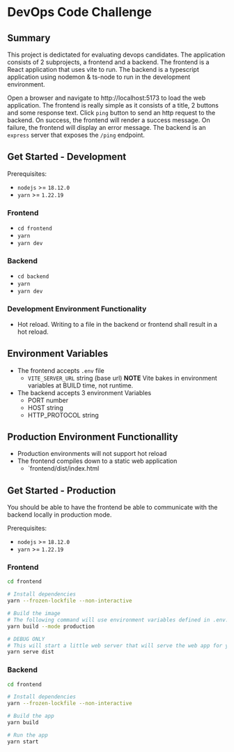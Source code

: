 # DevOps Code Challenge

## Summary

This project is dedictated for evaluating devops candidates. The application consists of 2 subprojects, a frontend and a backend. The frontend is a React application that uses vite to run. The backend is a typescript application using nodemon & ts-node to run in the development environment.

Open a browser and navigate to http://localhost:5173 to load the web application. The frontend is really simple as it consists of a title, 2 buttons and some response text. Click `ping` button to send an http request to the backend. On success, the frontend will render a success message. On failure, the frontend will display an error message. The backend is an `express` server that exposes the `/ping` endpoint.

## Get Started - Development

Prerequisites:

- `nodejs` >= `18.12.0`
- `yarn` >= `1.22.19`

### Frontend

- `cd frontend`
- `yarn`
- `yarn dev`

### Backend

- `cd backend`
- `yarn`
- `yarn dev`

### Development Environment Functionality

- Hot reload. Writing to a file in the backend or frontend shall result in a hot reload.

## Environment Variables

- The frontend accepts `.env` file
  - `VITE_SERVER_URL` string (base url) **NOTE** Vite bakes in environment variables at BUILD time, not runtime.
- The backend accepts 3 environment Variables
  - PORT number
  - HOST string
  - HTTP_PROTOCOL string

## Production Environment Functionallity

- Production environments will not support hot reload
- The frontend compiles down to a static web application
  - `frontend/dist/index.html

## Get Started - Production

You should be able to have the frontend be able to communicate with the backend locally in production mode.

Prerequisites:

- `nodejs` >= `18.12.0`
- `yarn` >= `1.22.19`

### Frontend

```bash
cd frontend

# Install dependencies
yarn --frozen-lockfile --non-interactive

# Build the image
# The following command will use environment variables defined in .env.production
yarn build --mode production

# DEBUG ONLY
# This will start a little web server that will serve the web app for you locally
yarn serve dist
```

### Backend

```bash
cd frontend

# Install dependencies
yarn --frozen-lockfile --non-interactive

# Build the app
yarn build

# Run the app
yarn start
```
